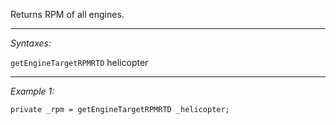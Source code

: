 Returns RPM of all engines.


---
*Syntaxes:*

`getEngineTargetRPMRTD` helicopter

---
*Example 1:*

```sqf
private _rpm = getEngineTargetRPMRTD _helicopter;
```